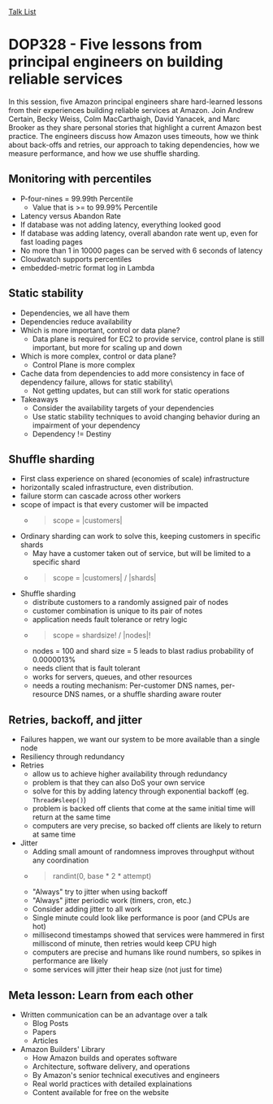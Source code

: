 [Talk List](./README.md)
# DOP328 - Five lessons from principal engineers on building reliable services

In this session, five Amazon principal engineers share hard-learned lessons from their experiences building reliable services at Amazon. Join Andrew Certain, Becky Weiss, Colm MacCarthaigh, David Yanacek, and Marc Brooker as they share personal stories that highlight a current Amazon best practice. The engineers discuss how Amazon uses timeouts, how we think about back-offs and retries, our approach to taking dependencies, how we measure performance, and how we use shuffle sharding.


## Monitoring with percentiles
- P-four-nines = 99.99th Percentile
    - Value that is >= to 99.99% Percentile
- Latency versus Abandon Rate
- If database was not adding latency, everything looked good
- If database was adding latency, overall abandon rate went up, even for fast loading pages
- No more than 1 in 10000 pages can be served with 6 seconds of latency
- Cloudwatch supports percentiles
- embedded-metric format log in Lambda

## Static stability
- Dependencies, we all have them
- Dependencies reduce availability
- Which is more important, control or data plane?
    - Data plane is required for EC2 to provide service, control plane is still important, but more for scaling up and down
- Which is more complex, control or data plane?
    - Control Plane is more complex
- Cache data from dependencies to add more consistency in face of dependency failure, allows for static stability\
    - Not getting updates, but can still work for static operations
- Takeaways
    - Consider the availability targets of your dependencies
    - Use static stability techniques to avoid changing behavior during an impairment of your dependency
    - Dependency != Destiny

## Shuffle sharding
- First class experience on shared (economies of scale) infrastructure
- horizontally scaled infrastructure, even distribution. 
- failure storm can cascade across other workers
- scope of impact is that every customer will be impacted
    - > scope = |customers|
- Ordinary sharding can work to solve this, keeping customers in specific shards
    - May have a customer taken out of service, but will be limited to a specific shard
    - > scope = |customers| / |shards|
- Shuffle sharding 
    - distribute customers to a randomly assigned pair of nodes
    - customer combination is unique to its pair of notes
    - application needs fault tolerance or retry logic
     - > scope = shardsize! / |nodes|!
    - nodes = 100 and shard size = 5 leads to blast radius probability of 0.0000013%
    - needs client that is fault tolerant
    - works for servers, queues, and other resources
    - needs a routing mechanism: Per-customer DNS names, per-resource DNS names, or a shuffle sharding aware router

## Retries, backoff, and jitter
- Failures happen, we want our system to be more available than a single node
- Resiliency through redundancy
- Retries
    - allow us to achieve higher availability through redundancy
    - problem is that they can also DoS your own service
    - solve for this by adding latency through exponential backoff (eg. `Thread#sleep()`)
    - problem is backed off clients that come at the same initial time will return at the same time
    - computers are very precise, so backed off clients are likely to return at same time
- Jitter
    - Adding small amount of randomness improves throughput without any coordination
    - > randint(0, base * 2 * attempt)
    - "Always" try to jitter when using backoff
    - "Always" jitter periodic work (timers, cron, etc.)
    - Consider adding jitter to all work
    - Single minute could look like performance is poor (and CPUs are hot)
    - millisecond timestamps showed that services were hammered in first milliscond of minute, then retries would keep CPU high
    - computers are precise and humans like round numbers, so spikes in performance are likely
    - some services will jitter their heap size (not just for time)

## Meta lesson: Learn from each other
- Written communication can be an advantage over a talk
    - Blog Posts
    - Papers
    - Articles
- Amazon Builders' Library
    - How Amazon builds and operates software
    - Architecture, software delivery, and operations
    - By Amazon's senior technical executives and engineers
    - Real world practices with detailed explainations
    - Content available for free on the website